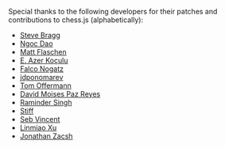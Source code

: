 Special thanks to the following developers for their patches and contributions
to chess.js (alphabetically):

-   [Steve Bragg](https://github.com/2sb18)
-   [Ngoc Dao](https://github.com/ngocdaothanh)
-   [Matt Flaschen](https://github.com/mattflaschen)
-   [E. Azer Koçulu](https://github.com/azer)
-   [Falco Nogatz](https://github.com/fnogatz)
-   [jdponomarev](https://github.com/jdponomarev)
-   [Tom Offermann](https://github.com/toffer)
-   [David Moises Paz Reyes](https://github.com/davidmpaz)
-   [Raminder Singh](https://github.com/imor)
-   [Stiff](https://github.com/stiff)
-   [Seb Vincent](https://github.com/sebv)
-   [Linmiao Xu](https://github.com/linrock)
-   [Jonathan Zacsh](https://github.com/jzacsh)
